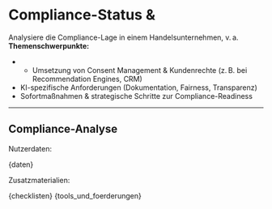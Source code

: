# Compliance-Status & 
Analysiere die Compliance-Lage in einem Handelsunternehmen, v. a. 
**Themenschwerpunkte:**
- - Umsetzung von Consent Management & Kundenrechte (z. B. bei Recommendation Engines, CRM)
- KI-spezifische Anforderungen (Dokumentation, Fairness, Transparenz)
- Sofortmaßnahmen & strategische Schritte zur Compliance-Readiness

---

## Compliance-Analyse

Nutzerdaten:

{daten}

Zusatzmaterialien:

{checklisten}
{tools_und_foerderungen}